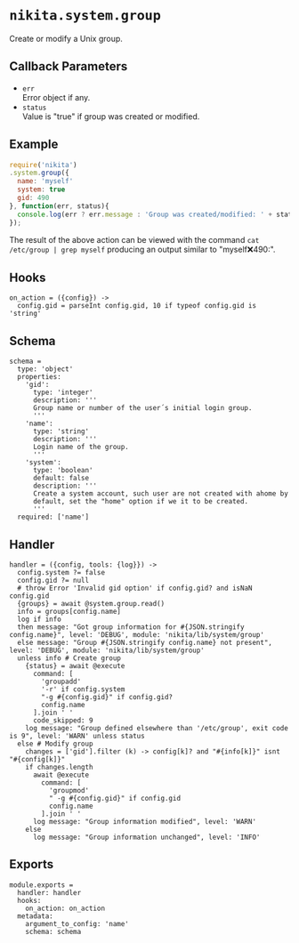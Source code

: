 
# `nikita.system.group`

Create or modify a Unix group.

## Callback Parameters

* `err`   
  Error object if any.   
* `status`   
  Value is "true" if group was created or modified.   

## Example

```js
require('nikita')
.system.group({
  name: 'myself'
  system: true
  gid: 490
}, function(err, status){
  console.log(err ? err.message : 'Group was created/modified: ' + status);
});
```

The result of the above action can be viewed with the command
`cat /etc/group | grep myself` producing an output similar to
"myself:x:490:".

## Hooks

    on_action = ({config}) ->
      config.gid = parseInt config.gid, 10 if typeof config.gid is 'string'

## Schema

    schema =
      type: 'object'
      properties:
        'gid':
          type: 'integer'
          description: '''
          Group name or number of the user´s initial login group.
          '''
        'name':
          type: 'string'
          description: '''
          Login name of the group.
          '''
        'system':
          type: 'boolean'
          default: false
          description: '''
          Create a system account, such user are not created with ahome by
          default, set the "home" option if we it to be created.
          '''
      required: ['name']

## Handler

    handler = ({config, tools: {log}}) ->
      config.system ?= false
      config.gid ?= null
      # throw Error 'Invalid gid option' if config.gid? and isNaN config.gid
      {groups} = await @system.group.read()
      info = groups[config.name]
      log if info
      then message: "Got group information for #{JSON.stringify config.name}", level: 'DEBUG', module: 'nikita/lib/system/group'
      else message: "Group #{JSON.stringify config.name} not present", level: 'DEBUG', module: 'nikita/lib/system/group'
      unless info # Create group
        {status} = await @execute
          command: [
            'groupadd'
            '-r' if config.system
            "-g #{config.gid}" if config.gid?
            config.name
          ].join ' '
          code_skipped: 9
        log message: "Group defined elsewhere than '/etc/group', exit code is 9", level: 'WARN' unless status
      else # Modify group
        changes = ['gid'].filter (k) -> config[k]? and "#{info[k]}" isnt "#{config[k]}"
        if changes.length
          await @execute
            command: [
              'groupmod'
              " -g #{config.gid}" if config.gid
              config.name
            ].join ' '
          log message: "Group information modified", level: 'WARN'
        else
          log message: "Group information unchanged", level: 'INFO'

## Exports

    module.exports =
      handler: handler
      hooks:
        on_action: on_action
      metadata:
        argument_to_config: 'name'
        schema: schema
